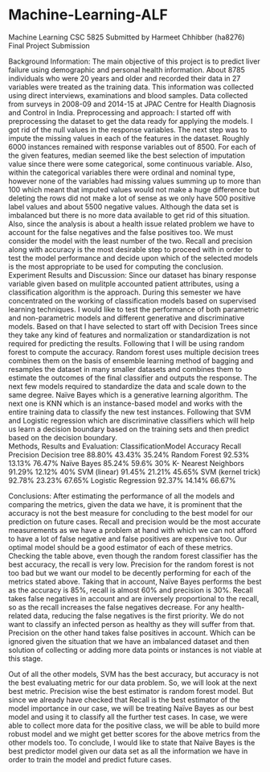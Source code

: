 # Machine-Learning-ALF

Machine Learning CSC 5825
Submitted by Harmeet Chhibber (ha8276)
Final Project Submission

Background Information:
The main objective of this project is to predict liver failure using demographic and personal health information. About 8785 individuals who were 20 years and older and recorded their data in 27 variables were treated as the training data. This information was collected using direct interviews, examinations and blood samples. Data collected from surveys in 2008-09 and 2014-15 at JPAC Centre for Health Diagnosis and Control in India.
Preprocessing and approach:
I started off with preprocessing the dataset to get the data ready for applying the models. I got rid of the null values in the response variables. 
The next step was to impute the missing values in each of the features in the dataset. Roughly 6000 instances remained with response variables out of 8500. For each of the given features, median seemed like the best selection of imputation value since there were some categorical, some continuous variable. Also, within the categorical variables there were ordinal and nominal type, however none of the variables had missing values summing up to more than 100 which meant that imputed values would not make a huge difference but deleting the rows did not make a lot of sense as we only have 500 positive label values and about 5500 negative values. Although the data set is imbalanced but there is no more data available to get rid of this situation. Also, since the analysis is about a health issue related problem we have to account for the false negatives and the false positives too. We must consider the model with the least number of the two. Recall and precision along with accuracy is the most desirable step to proceed with in order to test the model performance and decide upon which of the selected models is the most appropriate to be used for computing the conclusion. 
Experiment Results and Discussion:
Since our dataset has binary response variable given based on mulitple accounted patient attributes, using a classification algorithm is the approach. During this semester we have concentrated on the working of classification models based on supervised learning techniques. I would like to test the performance of both parametric and non-parametric models and different generative and discriminative models. Based on that I have selected to start off with Decision Trees since they take any kind of features and normalization or standardization is not required for predicting the results. Following that I will be using random forest to compute the accuracy. Random forest uses multiple decision trees combines them on the basis of ensemble learning method of bagging and resamples the dataset in many smaller datasets and combines them to estimate the outcomes of the final classifier and outputs the response. The next few models required to standardize the data and scale down to the same degree. Naïve Bayes which is a generative learning algorithm. The next one is KNN which is an instance-based model and works with the entire training data to classify the new test instances. Following that SVM and Logistic regression which are discriminative classifiers which will help us learn a decision boundary based on the training sets and then predict based on the decision boundary.  
Methods, Results and Evaluation:
ClassificationModel	Accuracy	Recall	Precision
Decision tree	        88.80%	43.43%	35.24%
Random Forest 	      92.53%	13.13%	76.47%
Naïve Bayes	          85.24%	59.6%	30%
K- Nearest Neighbors	91.29%	12.12%	40%
SVM (linear)	        91.45%	21.21%	45.65%
SVM (kernel trick)	  92.78%	23.23%	67.65%
Logistic Regression	  92.37%	14.14%	66.67%

Conclusions:
After estimating the performance of all the models and comparing the metrics, given the data we have, it is prominent that the accuracy is not the best measure for concluding to the best model for our prediction on future cases. Recall and precision would be the most accurate measurements as we have a problem at hand with which we can not afford to have a lot of false negative and false positives are expensive too. Our optimal model should be a good estimator of each of these metrics. 
Checking the table above, even though the random forest classifier has the best accuracy, the recall is very low. Precision for the random forest is not too bad but we want our model to be decently performing for each of the metrics stated above. Taking that in account, Naïve Bayes performs the best as the accuracy is 85%, recall is almost 60% and precision is 30%. 
Recall takes false negatives in account and are inversely proportional to the recall, so as the recall increases the false negatives decrease. For any health-related data, reducing the false negatives is the first priority. We do not want to classify an infected person as healthy as they will suffer from that. 
Precision on the other hand takes false positives in account. Which can be ignored given the situation that we have an imbalanced dataset and then solution of collecting or adding more data points or instances is not viable at this stage. 

Out of all the other models, SVM has the best accuracy, but accuracy is not the best evaluating metric for our data problem. So, we will look at the next best metric. Precision wise the best estimator is random forest model. But since we already have checked that Recall is the best estimator of the model importance in our case, we will be treating Naïve Bayes as our best model and using it to classify all the further test cases. In case, we were able to collect more data for the positive class, we will be able to build more robust model and we might get better scores for the above metrics from the other models too. 
To conclude, I would like to state that Naïve Bayes is the best predictor model given our data set as all the information we have in order to train the model and predict future cases. 
